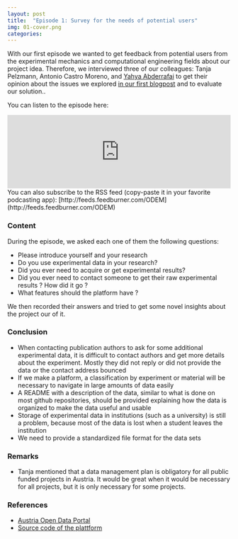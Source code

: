```yaml
---
layout: post
title:  "Episode 1: Survey for the needs of potential users"
img: 01-cover.png
categories:
---
```


With our first episode we wanted to get feedback from potential users from the experimental mechanics and computational engineering fields about our project idea. 
Therefore, we interviewed three of our colleagues: Tanja Pelzmann, Antonio Castro Moreno, and  [Yahya Abderrafai](https://twitter.com/lussylver) to get their opinion
about the issues we explored [in our first blogpost](https://opendataexpmechanics.github.io/ODEM-project/) and to evaluate our solution.. 

You can listen to the episode here:
<iframe width="100%" height="166" scrolling="no" frameborder="no" src="https://w.soundcloud.com/player/?url=https%3A//api.soundcloud.com/tracks/335649269&amp;color=ff5500&amp;auto_play=false&amp;hide_related=false&amp;show_comments=true&amp;show_user=true&amp;show_reposts=false"></iframe>
You can also subscribe to the RSS feed (copy-paste it in your favorite podcasting app): [http://feeds.feedburner.com/ODEM](http://feeds.feedburner.com/ODEM)


### Content

During the episode, we asked each one of them the following questions:

* Please introduce yourself and your research
* Do you use experimental data in your research?
* Did you ever need to acquire or get experimental results?
* Did you ever need to contact someone to get their raw experimental results ? How did it go ?
* What features should the platform have ?

We then recorded their answers and tried to get some novel insights about the project our of it.

### Conclusion

* When contacting publication authors to ask for some additional experimental data, it is difficult to contact authors and get more details about the experiment. Mostly they did not reply or did not provide the data or the contact address bounced
* If we make a platform, a classification by experiment or material will be necessary to navigate  in large amounts of data easily
* A README with a description of the data, similar to what is done on most github repositories, should be provided explaining how the data is organized to make the data useful and usable
* Storage of experimental data in institutions (such as a university) is still a problem, because most of the data is lost when a student leaves the institution
* We need to provide a standardized file format for the data sets

### Remarks

* Tanja mentioned that a data management plan is obligatory for all public funded projects in Austria. It would be great when it would be necessary for
all projects, but it is only necessary for some projects.

### References

* [Austria Open Data Portal](https://www.opendataportal.at/)
* [Source code of the plattform](https://github.com/OpenDataExpMechanics/platform)
